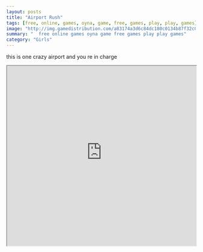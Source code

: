 ```yaml
---
layout: posts
title: "Airport Rush"
tags: [free, online, games, oyna, game, free, games, play, play, games]
image: "http://img.gamedistribution.com/a83174a3d6c84dc180c0134b87f32c09.jpg"
summary: "  free online games oyna game free games play play games"
category: "Girls"
---
```


this is one crazy airport and you re in charge

<iframe width="100%" height="480px;" src="http://flash.gamedistribution.com?game=a83174a3d6c84dc180c0134b87f32c09"></iframe>